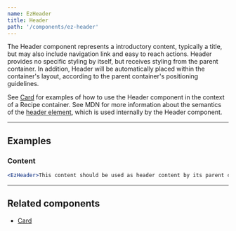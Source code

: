 ```yaml
---
name: EzHeader
title: Header
path: '/components/ez-header'
---
```


The Header component represents a introductory content, typically a title, but may also include navigation link and easy to reach actions. Header provides no specific styling by itself, but receives styling from the parent container. In addition, Header will be automatically placed within the container's layout, according to the parent container's positioning guidelines.

See [Card](/components/ez-card) for examples of how to use the Header component in the context of a Recipe container. See MDN for more information about the semantics of the [header element](https://developer.mozilla.org/en-US/docs/Web/HTML/Element/header), which is used internally by the Header component.

---

## Examples

### Content

```jsx
<EzHeader>This content should be used as header content by its parent container component</EzHeader>
```

---

## Related components

- [Card](/components/ez-card)
